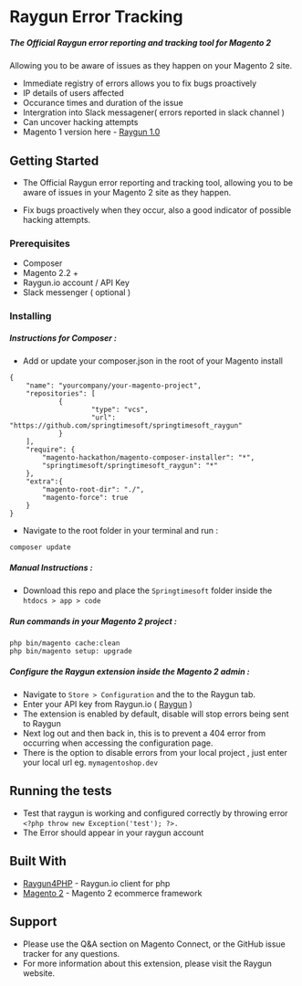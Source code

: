 # Raygun Error Tracking 

##### The Official Raygun error reporting and tracking tool for Magento 2

Allowing you to be aware of issues as they happen on your Magento 2 site. 


* Immediate registry of errors allows you to fix bugs proactively 
* IP details of users affected
* Occurance times and duration of the issue 
* Intergration into Slack messagener( errors reported in slack channel ) 
* Can uncover hacking attempts 
* Magento 1 version here - [Raygun 1.0](https://github.com/springtimesoft/springtimesoft_raygun)

## Getting Started

* The Official Raygun error reporting and tracking tool, allowing you to be aware of issues in your Magento 2 site as they happen. 

* Fix bugs proactively when they occur, also a good indicator of possible hacking attempts.

### Prerequisites

* Composer 
* Magento 2.2 +
* Raygun.io account / API Key
* Slack messenger ( optional )

### Installing

##### Instructions for Composer :
* Add or update your composer.json in the root of your Magento install


```
{
    "name": "yourcompany/your-magento-project",
    "repositories": [
            {
                    "type": "vcs",
                    "url": "https://github.com/springtimesoft/springtimesoft_raygun"
            }
    ],
    "require": {
        "magento-hackathon/magento-composer-installer": "*",
        "springtimesoft/springtimesoft_raygun": "*"
    },
    "extra":{
        "magento-root-dir": "./",
        "magento-force": true
    }
}
```

* Navigate to the root folder in your terminal and run :
```
composer update 
```
##### Manual Instructions :

* Download this repo and place the `Springtimesoft` folder inside the `htdocs > app > code` 


##### Run commands in your Magento 2 project :

```
php bin/magento cache:clean
php bin/magento setup: upgrade
```

##### Configure the Raygun extension inside the Magento 2 admin :
* Navigate to `Store > Configuration` and the to the Raygun tab. 
* Enter your API key from Raygun.io ( [Raygun](https://app.raygun.com/signup)
 )
* The extension is enabled by default, disable will stop errors being sent to Raygun
* Next log out and then back in, this is to prevent a 404 error from occurring when accessing the configuration page.
* There is the option to disable errors from your local project , just enter your local url eg. `mymagentoshop.dev`


## Running the tests

* Test that raygun is working and configured correctly by throwing error `<?php throw new Exception('test'); ?>.`
* The Error should appear in your raygun account

## Built With

* [Raygun4PHP](https://github.com/MindscapeHQ/raygun4php) - Raygun.io client for php
* [Magento 2](http://devdocs.magento.com/) - Magento 2 ecommerce framework

## Support

* Please use the Q&A section on Magento Connect, or the GitHub issue tracker for any questions.
* For more information about this extension, please visit the Raygun website.
